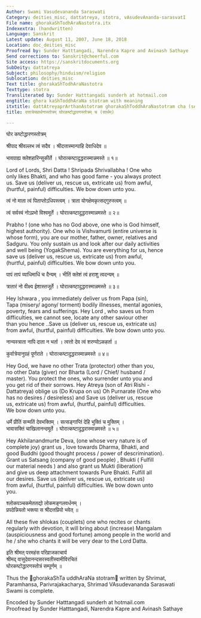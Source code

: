 ```yaml
---
Author: Swami Vasudevananda Saraswati
Category: deities_misc, dattatreya, stotra, vAsudevAnanda-sarasvatI
File name: ghorakaShTodhAraNastotra.itx
Indexextra: (handwritten)
Language: Sanskrit
Latest update: August 11, 2007, June 18, 2018
Location: doc_deities_misc
Proofread by: Sunder Hatttangadi, Narendra Kapre and Avinash Sathaye
Send corrections to: Sanskrit@cheerful.com
Site access: https://sanskritdocuments.org
SubDeity: dattatreya
Subject: philosophy/hinduism/religion
Sublocation: deities_misc
Text title: ghorakaShTodhAraNastotra
Texttype: stotra
Transliterated by: Sunder Hatttangadi sunderh at hotmail.com
engtitle: ghora kaShToddhAraNa stotram with meaning
itxtitle: dattAtreyaprArthanAstotram ghorakaShToddhAraNastotram cha (sArtham)
title: दत्तात्रेयप्रार्थनास्तोत्रम् घोरकष्टोद्धारणस्तोत्रम् च (सार्थम्)

---
```

  
 घोर कष्टोद्धारणस्तोत्रम्   
  
श्रीपाद श्रीवल्लभ त्वं सदैव । श्रीदत्तास्मान्पाहि देवाधिदेव ॥  
  
भावग्राह्य क्लेशहारिन्सुकीर्ते । घोरात्कष्टादुद्धरास्मान्नमस्ते ॥ १॥  
  
Lord of Lords, Shri Datta ! Shripada Shrivallabha !  One who  
only likes Bhakti, and who has good fame - you always protect  
us.  Save us (deliver us, rescue us, extricate us) from awful,  
(hurtful, painful) difficulties.  We bow down unto you.   
  
त्वं नो माता त्वं पिताप्तोऽधिपस्त्वम् । त्राता योगक्षेमकृत्सद्गुरुस्त्वम् ॥  
  
त्वं सर्वस्वं नोऽप्रभो विश्वमूर्ते । घोरात्कष्टादुद्धरास्मान्नमस्ते ॥ २॥  
  
Prabho ! (one who has no God above, one who is God himself,  
highest authority).  One who is Vishvamurti (entire universe is  
whose form), you are our mother, father, owner, relatives and  
Sadguru. You only sustain us and look after our daily activities  
and well being (YogakShema).  You are everything for us, hence  
save us (deliver us, rescue us, extricate us) from awful,  
(hurtful, painful) difficulties.  We bow down unto you.   
  
पापं तापं व्याधिमाधिं च दैन्यम् । भीतिं क्लेशं त्वं हराशु त्वदन्यम् ॥  
  
त्रातारं नो वीक्ष्य ईशास्तजूर्ते । घोरात्कष्टादुद्धरास्मान्नमस्ते ॥ ३॥  
  
Hey Ishwara , you immediately deliver us from Papa (sin),  
Tapa (misery/ agony/ torment) bodily illnesses, mental agonies,  
poverty, fears and sufferings.  Hey Lord , who saves us from  
difficulties, we cannot see, locate any other saviour other  
than you hence ..Save us (deliver us, rescue us, extricate us)  
from awful, (hurtful, painful) difficulties.  We bow down unto you.   
  
नान्यस्त्राता नापि दाता न भर्ता । त्वत्तो देव त्वं शरण्योऽकहर्ता ॥  
  
कुर्वात्रेयानुग्रहं पूर्णराते । घोरात्कष्टादुद्धरास्मान्नमस्ते ॥ ४॥  
  
Hey God, we have no other Trata (protector) other than you,  
no other Data (giver) nor Bharta (Lord / Chief/ husband /  
master).  You protect the ones, who surrender unto you and  
you get rid of their sorrows.  Hey Atreya (son of Atri Rishi -  
Dattatreya) oblige us (Do Krupa on us) Oh Purnarate (One who  
has no desires / desireless) and Save us (deliver us, rescue  
us, extricate us) from awful, (hurtful, painful) difficulties.  
We bow down unto you.   
  
धर्मे प्रीतिं सन्मतिं देवभक्तिम् । सत्सङ्गाप्तिं देहि भुक्तिं च मुक्तिम् ।  
भावासक्तिं चाखिलानन्दमूर्ते । घोरात्कष्टादुद्धरास्मान्नमस्ते ॥ ५॥  
  
Hey Akhilanandmurte Deva, (one whose very nature is of  
complete joy) grant us , love towards Dharma, Bhakti, and  
good Buddhi (good thought process / power of descrimination).  
Grant us Satsang (company of good people)  , Bhukti  ( Fulfill  
our material needs  ) and also grant us Mukti (liberation)  
and give us deep attachment towards Pure Bhakti.  Fulfill all  
our desires.  Save us (deliver us, rescue us, extricate us)  
from awful, (hurtful, painful) difficulties.  We bow down unto  
you.   
  
श्लोकपञ्चकमेततद्यो लोकमङ्गलवर्धनम् ।  
प्रपठेन्नियतो भक्त्या स श्रीदत्तप्रियो भवेत् ॥  
  
All these five shlokas (couplets) one who recites or chants  
regularly with devotion, it will bring about (increase) Mangalam  
(auspiciousness and good fortune) among people in the world and  
he / she who chants it will be very dear to the Lord Datta.   
  
इति श्रीमत् परमहंस परिव्राजकाचार्य  
श्रीमद् वासुदेवानन्दसरस्वतीस्वामीविरचितं  
घोरकष्टोद्धारणस्तोत्रं सम्पूर्णम् ॥  
  
Thus the ᳚ghorakaShTa uddhAraNa stotram᳚ written by Shrimat,  
Paramhansa, Parivrajakacharya, Shrimad VAsudevananda Saraswati  
Swami is complete.  
  
Encoded by Sunder Hatttangadi sunderh at hotmail.com  
Proofread by Sunder Hatttangadi, Narendra Kapre and Avinash Sathaye  
  
